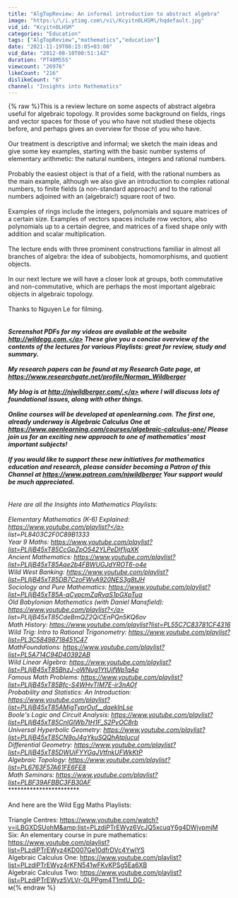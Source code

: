 ```yaml
---
title: "AlgTopReview: An informal introduction to abstract algebra"
image: "https:\/\/i.ytimg.com\/vi\/Kcyitn0LHSM\/hqdefault.jpg"
vid_id: "Kcyitn0LHSM"
categories: "Education"
tags: ["AlgTopReview","mathematics","education"]
date: "2021-11-19T08:15:05+03:00"
vid_date: "2012-08-10T00:51:14Z"
duration: "PT48M55S"
viewcount: "26976"
likeCount: "216"
dislikeCount: "8"
channel: "Insights into Mathematics"
---
```

{% raw %}This is a review lecture on some aspects of abstract algebra useful for algebraic topology. It provides some background on fields, rings and vector spaces for those of you who have not studied these objects before, and perhaps gives an overview for those of you who have. <br /><br />Our treatment is descriptive and informal; we sketch the main ideas and give some key examples, starting with the basic number systems of elementary arithmetic: the natural numbers, integers and rational numbers. <br /><br />Probably the easiest object is that of a field, with the rational numbers as the main example, although we also give an introduction to complex rational numbers, to finite fields (a non-standard approach) and to the rational numbers adjoined with an (algebraic!) square root of two.<br /><br />Examples of rings include the integers, polynomials and square matrices of a certain size. Examples of vectors spaces include row vectors, also polynomials up to a certain degree, and matrices of a fixed shape only with addition and scalar multiplication.<br /><br />The lecture ends with three prominent constructions familiar in almost all branches of algebra: the idea of subobjects, homomorphisms, and quotient objects.<br /><br />In our next lecture we will have a closer look at groups, both commutative and non-commutative, which are perhaps the most important algebraic objects in algebraic topology.<br /><br />Thanks to Nguyen Le for filming.<br /><br />************************<br />Screenshot PDFs for my videos are available at the website <a rel="nofollow" target="blank" href="http://wildegg.com.">http://wildegg.com.</a> These give you a concise overview of the contents of the lectures for various Playlists: great for review, study and summary.<br /><br />My research papers can be found at my Research Gate page, at <a rel="nofollow" target="blank" href="https://www.researchgate.net/profile/Norman_Wildberger">https://www.researchgate.net/profile/Norman_Wildberger</a><br /><br />My blog is at <a rel="nofollow" target="blank" href="http://njwildberger.com/,">http://njwildberger.com/,</a> where I will discuss lots of foundational issues, along with other things.<br /><br />Online courses will be developed at openlearning.com. The first one, already underway is Algebraic Calculus One at <a rel="nofollow" target="blank" href="https://www.openlearning.com/courses/algebraic-calculus-one/">https://www.openlearning.com/courses/algebraic-calculus-one/</a> Please join us for an exciting new approach to one of mathematics' most important subjects!<br /><br />If you would like to support these new initiatives for mathematics education and research, please consider becoming a Patron of this Channel at <a rel="nofollow" target="blank" href="https://www.patreon.com/njwildberger">https://www.patreon.com/njwildberger</a> Your support would be much appreciated.<br /><br />***********************<br />Here are all the Insights into Mathematics Playlists:<br /><br />Elementary Mathematics (K-6) Explained: <a rel="nofollow" target="blank" href="https://www.youtube.com/playlist?">https://www.youtube.com/playlist?</a><br />list=PL8403C2F0C89B1333<br />Year 9 Maths:   <a rel="nofollow" target="blank" href="https://www.youtube.com/playlist?list=PLIljB45xT85CcGpZpO542YLPeDIf1jqXK">https://www.youtube.com/playlist?list=PLIljB45xT85CcGpZpO542YLPeDIf1jqXK</a><br />Ancient Mathematics: <a rel="nofollow" target="blank" href="https://www.youtube.com/playlist?list=PLIljB45xT85Aqe2b4FBWUGJdYROT6-o4e">https://www.youtube.com/playlist?list=PLIljB45xT85Aqe2b4FBWUGJdYROT6-o4e</a><br />Wild West Banking: <a rel="nofollow" target="blank" href="https://www.youtube.com/playlist?list=PLIljB45xT85DB7CzoFWvA920NES3g8tJH">https://www.youtube.com/playlist?list=PLIljB45xT85DB7CzoFWvA920NES3g8tJH</a><br />Sociology and Pure Mathematics: <a rel="nofollow" target="blank" href="https://www.youtube.com/playlist?list=PLIljB45xT85A-qCypcmZqRvaS1pGXpTua">https://www.youtube.com/playlist?list=PLIljB45xT85A-qCypcmZqRvaS1pGXpTua</a><br />Old Babylonian Mathematics (with Daniel Mansfield): <a rel="nofollow" target="blank" href="https://www.youtube.com/playlist?">https://www.youtube.com/playlist?</a><br />list=PLIljB45xT85CdeBmQZ2QiCEnPQn5KQ6ov<br />Math History: <a rel="nofollow" target="blank" href="https://www.youtube.com/playlist?list=PL55C7C83781CF4316">https://www.youtube.com/playlist?list=PL55C7C83781CF4316</a><br />Wild Trig: Intro to Rational Trigonometry: <a rel="nofollow" target="blank" href="https://www.youtube.com/playlist?list=PL3C58498718451C47">https://www.youtube.com/playlist?list=PL3C58498718451C47</a><br />MathFoundations: <a rel="nofollow" target="blank" href="https://www.youtube.com/playlist?list=PL5A714C94D40392AB">https://www.youtube.com/playlist?list=PL5A714C94D40392AB</a><br />Wild Linear Algebra: <a rel="nofollow" target="blank" href="https://www.youtube.com/playlist?list=PLIljB45xT85BhzJ-oWNug1YtUjfWp1qAp">https://www.youtube.com/playlist?list=PLIljB45xT85BhzJ-oWNug1YtUjfWp1qAp</a><br />Famous Math Problems: <a rel="nofollow" target="blank" href="https://www.youtube.com/playlist?list=PLIljB45xT85Bfc-S4WHvTIM7E-ir3nAOf">https://www.youtube.com/playlist?list=PLIljB45xT85Bfc-S4WHvTIM7E-ir3nAOf</a><br />Probability and Statistics: An Introduction: <a rel="nofollow" target="blank" href="https://www.youtube.com/playlist?list=PLIljB45xT85AMigTyprOuf__daeklnLse">https://www.youtube.com/playlist?list=PLIljB45xT85AMigTyprOuf__daeklnLse</a><br />Boole's Logic and Circuit Analysis: <a rel="nofollow" target="blank" href="https://www.youtube.com/playlist?list=PLIljB45xT85CnIGIWb7tH1F_S2PyOC8rb">https://www.youtube.com/playlist?list=PLIljB45xT85CnIGIWb7tH1F_S2PyOC8rb</a><br />Universal Hyperbolic Geometry: <a rel="nofollow" target="blank" href="https://www.youtube.com/playlist?list=PLIljB45xT85CN9oJ4gYkuSQQhAtpIucuI">https://www.youtube.com/playlist?list=PLIljB45xT85CN9oJ4gYkuSQQhAtpIucuI</a><br />Differential Geometry: <a rel="nofollow" target="blank" href="https://www.youtube.com/playlist?list=PLIljB45xT85DWUiFYYGqJVtfnkUFWkKtP">https://www.youtube.com/playlist?list=PLIljB45xT85DWUiFYYGqJVtfnkUFWkKtP</a><br />Algebraic Topology: <a rel="nofollow" target="blank" href="https://www.youtube.com/playlist?list=PL6763F57A61FE6FE8">https://www.youtube.com/playlist?list=PL6763F57A61FE6FE8</a><br />Math Seminars: <a rel="nofollow" target="blank" href="https://www.youtube.com/playlist?list=PLBF39AFBBC3FB30AF">https://www.youtube.com/playlist?list=PLBF39AFBBC3FB30AF</a><br />************************<br /><br />And here are the Wild Egg Maths Playlists:<br /><br />Triangle Centres: <a rel="nofollow" target="blank" href="https://www.youtube.com/watch?v=iLBGXDSUohM&amp;list=PLzdiPTrEWyz6VcJQ5xcuqY6g4DWjvpmjM">https://www.youtube.com/watch?v=iLBGXDSUohM&amp;list=PLzdiPTrEWyz6VcJQ5xcuqY6g4DWjvpmjM</a><br />Six: An elementary course in pure mathematics: <a rel="nofollow" target="blank" href="https://www.youtube.com/playlist?list=PLzdiPTrEWyz4KD007Ge10dfrDVc4YwlYS">https://www.youtube.com/playlist?list=PLzdiPTrEWyz4KD007Ge10dfrDVc4YwlYS</a><br />Algebraic Calculus One: <a rel="nofollow" target="blank" href="https://www.youtube.com/playlist?list=PLzdiPTrEWyz4rKFN541wFKvKPSg5Ea6XB">https://www.youtube.com/playlist?list=PLzdiPTrEWyz4rKFN541wFKvKPSg5Ea6XB</a><br />Algebraic Calculus Two: <a rel="nofollow" target="blank" href="https://www.youtube.com/playlist?list=PLzdiPTrEWyz5VLVr-0LPPgm4T1mtU_DG-">https://www.youtube.com/playlist?list=PLzdiPTrEWyz5VLVr-0LPPgm4T1mtU_DG-</a><br />м{% endraw %}
